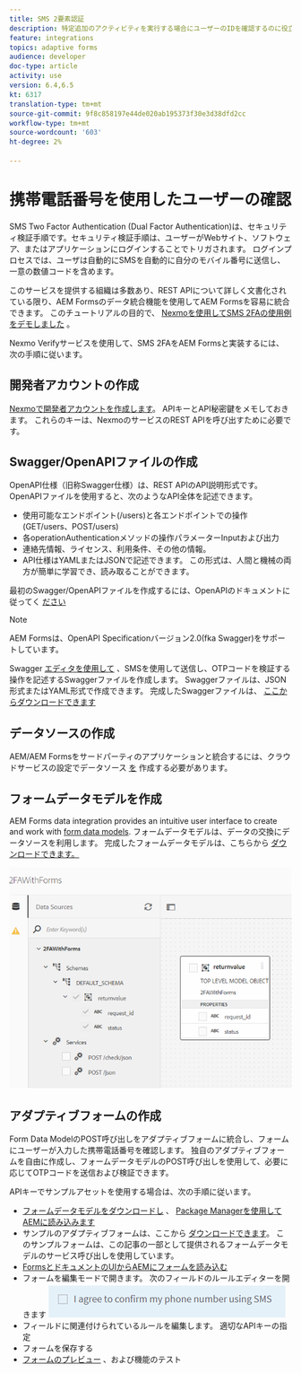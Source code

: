 ```yaml
---
title: SMS 2要素認証
description: 特定追加のアクティビティを実行する場合にユーザーのIDを確認するのに役立つ、セキュリティの追加層
feature: integrations
topics: adaptive forms
audience: developer
doc-type: article
activity: use
version: 6.4,6.5
kt: 6317
translation-type: tm+mt
source-git-commit: 9f8c858197e44de020ab195373f30e3d38dfd2cc
workflow-type: tm+mt
source-wordcount: '603'
ht-degree: 2%

---
```




# 携帯電話番号を使用したユーザーの確認

SMS Two Factor Authentication (Dual Factor Authentication)は、セキュリティ検証手順です。セキュリティ検証手順は、ユーザーがWebサイト、ソフトウェア、またはアプリケーションにログインすることでトリガされます。 ログインプロセスでは、ユーザは自動的にSMSを自動的に自分のモバイル番号に送信し、一意の数値コードを含めます。

このサービスを提供する組織は多数あり、REST APIについて詳しく文書化されている限り、AEM Formsのデータ統合機能を使用してAEM Formsを容易に統合できます。 このチュートリアルの目的で、 [Nexmoを使用してSMS 2FAの使用例をデモしました](https://developer.nexmo.com/verify/overview) 。

Nexmo Verifyサービスを使用して、SMS 2FAをAEM Formsと実装するには、次の手順に従います。

## 開発者アカウントの作成

[Nexmoで開発者アカウントを作成します](https://dashboard.nexmo.com/sign-in)。 APIキーとAPI秘密鍵をメモしておきます。 これらのキーは、NexmoのサービスのREST APIを呼び出すために必要です。

## Swagger/OpenAPIファイルの作成

OpenAPI仕様（旧称Swagger仕様）は、REST APIのAPI説明形式です。 OpenAPIファイルを使用すると、次のようなAPI全体を記述できます。

* 使用可能なエンドポイント(/users)と各エンドポイントでの操作(GET/users、POST/users)
* 各operationAuthenticationメソッドの操作パラメーターInputおよび出力
* 連絡先情報、ライセンス、利用条件、その他の情報。
* API仕様はYAMLまたはJSONで記述できます。 この形式は、人間と機械の両方が簡単に学習でき、読み取ることができます。

最初のSwagger/OpenAPIファイルを作成するには、OpenAPIのドキュメントに従ってく [ださい](https://swagger.io/docs/specification/2-0/basic-structure/)

>[!NOTE]
> AEM Formsは、OpenAPI Specificationバージョン2.0(fka Swagger)をサポートしています。

Swagger [エディタを使用して](https://editor.swagger.io/) 、SMSを使用して送信し、OTPコードを検証する操作を記述するSwaggerファイルを作成します。 Swaggerファイルは、JSON形式またはYAML形式で作成できます。 完成したSwaggerファイルは、 [ここからダウンロードできます](assets/two-factore-authentication-swagger.zip)

## データソースの作成

AEM/AEM Formsをサードパーティのアプリケーションと統合するには、クラウドサービスの設定でデータソース [を](https://docs.adobe.com/content/help/en/experience-manager-learn/forms/ic-web-channel-tutorial/parttwo.html) 作成する必要があります。

## フォームデータモデルを作成

AEM Forms data integration provides an intuitive user interface to create and work with [form data models](https://docs.adobe.com/content/help/en/experience-manager-65/forms/form-data-model/create-form-data-models.html). フォームデータモデルは、データの交換にデータソースを利用します。
完成したフォームデータモデルは、こちらから [ダウンロードできます。](assets/sms-2fa-fdm.zip)

![fdm](assets/2FA-fdm.PNG)

## アダプティブフォームの作成

Form Data ModelのPOST呼び出しをアダプティブフォームに統合し、フォームにユーザーが入力した携帯電話番号を確認します。 独自のアダプティブフォームを自由に作成し、フォームデータモデルのPOST呼び出しを使用して、必要に応じてOTPコードを送信および検証できます。

APIキーでサンプルアセットを使用する場合は、次の手順に従います。

* [フォームデータモデルをダウンロードし](assets/sms-2fa-fdm.zip) 、 [Package Managerを使用してAEMに読み込みます](http://localhost:4502/crx/packmgr/index.jsp)
* サンプルのアダプティブフォームは、ここから [ダウンロードできます](assets/sms-2fa-verification-af.zip)。 このサンプルフォームは、この記事の一部として提供されるフォームデータモデルのサービス呼び出しを使用しています。
* [FormsとドキュメントのUIからAEMにフォームを読み込む](http://localhost:4502/aem/forms.html/content/dam/formsanddocuments)
* フォームを編集モードで開きます。 次のフィールドのルールエディターを開きます
   ![sms-send](assets/check-sms.PNG)
* フィールドに関連付けられているルールを編集します。 適切なAPIキーの指定
* フォームを保存する
* [フォームのプレビュー](http://localhost:4502/content/dam/formsanddocuments/sms-2fa-verification/jcr:content?wcmmode=disabled) 、および機能のテスト


